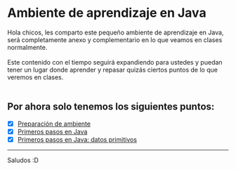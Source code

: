 # Ambiente de aprendizaje en Java
Hola chicos, les comparto este pequeño ambiente de aprendizaje en Java, será completamente anexo y complementario en lo que veamos en clases normalmente.<br><br>
Este contenido con el tiempo seguirá expandiendo para ustedes y puedan tener un lugar donde aprender y repasar quizás ciertos puntos de lo que veremos en clases.<br><br>
## Por ahora solo tenemos los siguientes puntos:<br>
* [X] [Preparación de ambiente](https://www.youtube.com/watch?v=qjZcNFLt01M)
* [X] [Primeros pasos en Java](https://www.youtube.com/watch?v=c_OEvT6qH5o)
* [X] [Primeros pasos en Java: datos primitivos](https://youtu.be/qatlrK4Zcd4) <br>
---
Saludos :D
